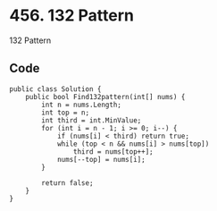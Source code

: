 # 456. 132 Pattern
132 Pattern

## Code
    public class Solution {
        public bool Find132pattern(int[] nums) {
            int n = nums.Length;
            int top = n;
            int third = int.MinValue;
            for (int i = n - 1; i >= 0; i--) {
                if (nums[i] < third) return true;
                while (top < n && nums[i] > nums[top])
                    third = nums[top++];
                nums[--top] = nums[i];
            }

            return false;
        }
    }